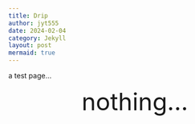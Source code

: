 ```yaml
---
title: Drip
author: jyt555
date: 2024-02-04
category: Jekyll
layout: post
mermaid: true
---
```


a test page…

<center><span style = "font-size:3rem;">nothing...</span></center>